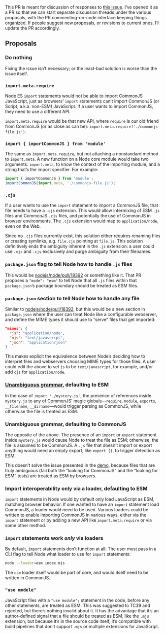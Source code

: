 This PR is meant for discussion of responses to [this issue](https://github.com/nodejs/modules/issues/149). I’ve opened it as a PR so that we can start separate discussion threads under the various proposals, with the PR commenting-on-code interface keeping things organized. If people suggest new proposals, or revisions to current ones, I’ll update the PR accordingly.

## Proposals

### Do nothing

Fixing the issue isn’t necessary; or the least-bad solution is worse than the issue itself.

### `import.meta.require`

Node ES `import` statements would not be able to import CommonJS JavaScript, just as browsers’ `import` statements can’t import CommonJS (or Script, a.k.a. non-ESM) JavaScript. If a user wants to import CommonJS, they need to use a different API.

`import.meta.require` would be that new API, where `require` is our old friend from CommonJS (or as close as can be): `import.meta.require('./commonjs-file.js')`.

### `import { importCommonJS } from 'module'`

The same as `import.meta.require`, but not attaching a nonstandard method to `import.meta`. A new function on a Node core module would take two arguments: `import.meta`, to know the context of the importing module, and a string that’s the import specifier. For example:
	
```js
import { importCommonJS } from 'module';
importCommonJS(import.meta, './commonjs-file.js');
```

### `.cjs`

If a user wants to use the `import` statement to import a CommonJS file, that file needs to have a `.cjs` extension. This would allow intermixing of ESM `.js` files and CommonJS `.cjs` files, and potentially the use of CommonJS in browser environments. The `.cjs` extension would map to `application/node`, even on the Web.

Since no `.cjs` files currently exist, this solution either requires renaming files or creating symlinks, e.g. `file.cjs` pointing at `file.js`. This solution definitively ends the ambiguity inherent in the `.js` extension: a user could use `.mjs` and `.cjs` exclusively and purge ambiguity from their filenames.

### `package.json` flag to tell Node how to handle `.js` files

This would be [nodejs/node/pull/18392](https://github.com/nodejs/node/pull/18392) or something like it. That PR proposes a `"mode": "esm"` to tell Node that all `.js` files within that `package.json`’s package boundary should be treated as ESM files.

### `package.json` section to tell Node how to handle any file

Similar to [nodejs/node/pull/18392](https://github.com/nodejs/node/pull/18392), but this would be a new section in `package.json` where the user can treat Node like a configurable webserver, and define the MIME types it should use to “serve” files that get imported:

```json
"mimes": {
  "js": "application/node",
  "mjs": "text/javascript",
  "json": "application/json"
}
```

This makes explicit the equivalence between Node’s deciding how to interpret files and webservers choosing MIME types for those files. A user could edit the above to set `js` to be `text/javascript`, for example, and/or add `cjs` for `application/node`.

### [Unambiguous grammar](https://github.com/bmeck/UnambiguousJavaScriptGrammar), defaulting to ESM

In the case of `import './mystery.js'`, the presence of references inside `mystery.js` to any of CommonJS’ magic globals—`require`, `module`, `exports`, `__filename`, `__dirname`—would trigger parsing as CommonJS, while otherwise the file is treated as ESM.

### Unambiguous grammar, defaulting to CommonJS

The opposite of the above. The presence of an `import` or `export` statement inside `mystery.js` would cause Node to treat the file as ESM; otherwise, the file is assumed to be CommonJS. A `.js` file that doesn’t import or export anything would need an empty export, like `export {}`, to trigger detection as ESM.

This doesn’t solve the issue presented in the [demo](https://github.com/GeoffreyBooth/browser-equivalence-edge-case), because files that are truly ambiguous (fail both the “looking for CommonJS” and the “looking for ESM” tests) are treated as ESM by browsers.

### Import interoperability only via a loader, defaulting to ESM

`import` statements in Node would by default only load JavaScript as ESM, matching browser behavior. If one wanted to have an `import` statement load CommonJS, a loader would need to be used. Various loaders could be written to enable importing CommonJS in various ways, either via the `import` statement or by adding a new API like `import.meta.require` or via some other method.

### `import` statements work _only_ via loaders

By default, `import` statements don’t function at all. The user must pass in a CLI flag to tell Node what loader to use for `import` statements:

```bash
node --loader=esm index.mjs
```

The `esm` loader itself would be part of core, and would itself need to be written in CommonJS.

### `"use module"`

JavaScript files with a `"use module";` statement in the code, before any other statements, are treated as ESM. This was suggested to TC39 and rejected, but there’s nothing invalid about it. It has the advantage that it’s an author-defined signal that a file should be treated as ESM, like the `.mjs` extension; but because it’s in the source code itself, it’s compatible with build pipelines that don’t support `.mjs` or multiple extensions for JavaScript.
